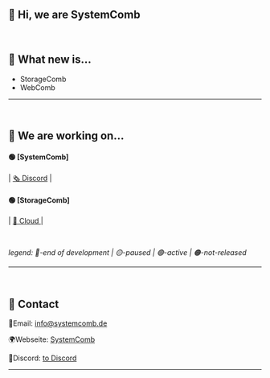 ## 👋 Hi, we are SystemComb
<br>

## 🎉 What new is...
- StorageComb
- WebComb


---
<br>

## 🔧 We are working on...
#### 🟢 [SystemComb]
| <a href="https://dc.systemcomb.de">🗞️ Discord</a> |


#### 🟢 [StorageComb]
| <a href="https://systemcomb.de/storagecomb">📢 Cloud </a> |

<br>

*legend:*
*🔴-end of development | 🟡-paused | 🟢-active | 🟠-not-released* 

---
<br>

## 💌 Contact

📨Email: <a href="mailto:info@systemcomb.de">info@systemcomb.de</a>

🌍Webseite: <a href="https://systemcomb.de">SystemComb<a/>

📝Discord: <a href="https://dc.systemcomb.de">to Discord<a/>
  
---
<br>
  


